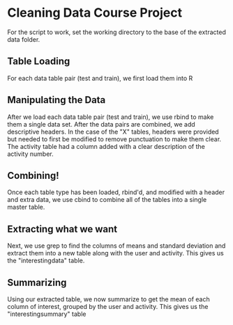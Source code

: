 # Cleaning Data Course Project
For the script to work, set the working directory to the base of the extracted data folder. 

## Table Loading
For each data table pair (test and train), we first load them into R

## Manipulating the Data
After we load each data table pair (test and train), we use rbind to make them a single data set.
After the data pairs are combined, we add descriptive headers. In the case of the "X" tables, headers were provided but needed to 
first be modified to remove punctuation to make them clear.
The activity table had a column added with a clear description of the activity number.

## Combining!
Once each table type has been loaded, rbind'd, and modified with a header and extra data, we use cbind to combine
all of the tables into a single master table.

## Extracting what we want
Next, we use grep to find the columns of means and standard deviation and extract them into a new table along with the user and activity.
This gives us the "interestingdata" table.

## Summarizing
Using our extracted table, we now summarize to get the mean of each column of interest, grouped by the user and activity.
This gives us the "interestingsummary" table
